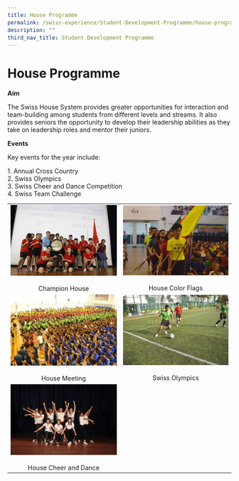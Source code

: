 ```yaml
---
title: House Programme
permalink: /swiss-experience/Student-Development-Programme/house-programme/
description: ""
third_nav_title: Student Development Programme
---
```

# House Programme

**Aim**

The Swiss House System provides greater opportunities for interaction and team-building among students from different levels and streams. It also provides seniors the opportunity to develop their leadership abilities as they take on leadership roles and mentor their juniors.

**Events**

Key events for the year include:

1\.  Annual Cross Country  
2\.  Swiss Olympics  
3\.  Swiss Cheer and Dance Competition  
4\.  Swiss Team Challenge

|                                 |                             |
|:------------:|:----------------:|
| ![](/images/Swiss%20Experience/House%20Programme/Champions-300x200.jpg)<br><br>Champion House         |  ![](/images/Swiss%20Experience/House%20Programme/Flags-300x199.jpg)<br><br>House Color Flags |
|  ![](/images/Swiss%20Experience/House%20Programme/House-Meeting-300x200.jpg)<br><br>House Meeting         |  ![](/images/Swiss%20Experience/House%20Programme/Swiss-Olympics-300x199.jpg)<br><br>Swiss Olympics    |
|  ![](/images/Swiss%20Experience/House%20Programme/Cheer-and-Dance-300x200.jpg)<br><br>House Cheer and Dance |                             |